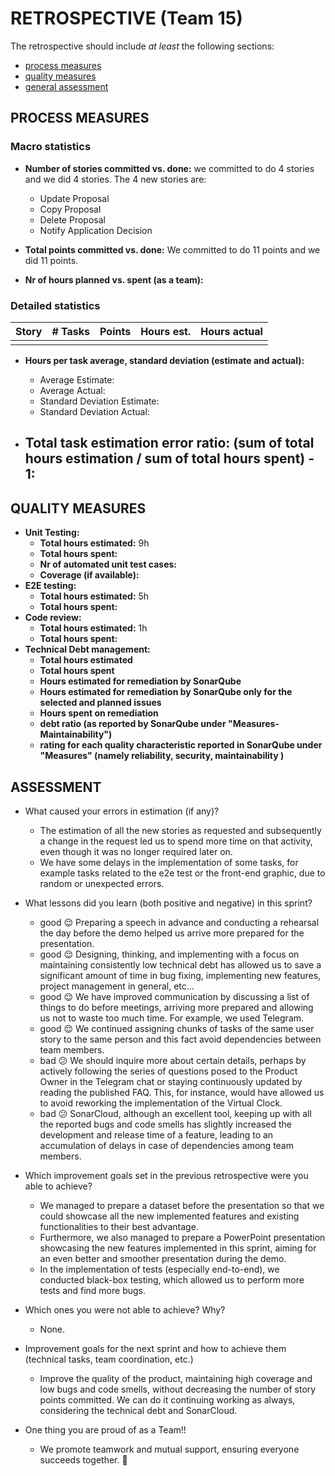 RETROSPECTIVE (Team 15)
=====================================

The retrospective should include _at least_ the following
sections:

- [process measures](#process-measures)
- [quality measures](#quality-measures)
- [general assessment](#assessment)

## PROCESS MEASURES

### Macro statistics

- **Number of stories committed vs. done:**
  we committed to do 4 stories and we did 4 stories.
  The 4 new stories are:
  - Update Proposal
  - Copy Proposal
  - Delete Proposal
  - Notify Application Decision

- **Total points committed vs. done:**
  We committed to do 11 points and we did 11 points.

- **Nr of hours planned vs. spent (as a team):**

### Detailed statistics

| Story  | # Tasks | Points | Hours est. | Hours actual |
|--------|---------|--------|------------|--------------|
|        |         |        |            |              |


- **Hours per task average, standard deviation (estimate and actual):**
  - Average Estimate:
  - Average Actual:
  - Standard Deviation Estimate:
  - Standard Deviation Actual:

- **Total task estimation error ratio: (sum of total hours estimation / sum of total hours spent) - 1:**
  - 


## QUALITY MEASURES

- **Unit Testing:**
  - **Total hours estimated:** 9h
  - **Total hours spent:**
  - **Nr of automated unit test cases:**
  - **Coverage (if available):**
- **E2E testing:**
  - **Total hours estimated:** 5h
  - **Total hours spent:**
- **Code review:**
  - **Total hours estimated:** 1h
  - **Total hours spent:**
- **Technical Debt management:**
  - **Total hours estimated**
  - **Total hours spent**
  - **Hours estimated for remediation by SonarQube**
  - **Hours estimated for remediation by SonarQube only for the selected and planned issues**
  - **Hours spent on remediation**
  - **debt ratio (as reported by SonarQube under "Measures-Maintainability")**
  - **rating for each quality characteristic reported in SonarQube under "Measures" (namely reliability, security, maintainability )**


## ASSESSMENT

- What caused your errors in estimation (if any)?
    - The estimation of all the new stories as requested and subsequently a change in the request led us to spend more time on that activity, even though it was no longer required later on.
    - We have some delays in the implementation of some tasks, for example tasks related to the e2e test or the front-end graphic, due to random or unexpected errors.
    
- What lessons did you learn (both positive and negative) in this sprint?
    - good 😌 Preparing a speech in advance and conducting a rehearsal the day before the demo helped us arrive more prepared for the presentation.
    - good 😌 Designing, thinking, and implementing with a focus on maintaining consistently low technical debt has allowed us to save a significant amount of time in bug fixing, implementing new features, project management in general, etc...
    - good 😌 We have improved communication by discussing a list of things to do before meetings, arriving more prepared and allowing us not to waste too much time. For example, we used Telegram.
    - good 😌 We continued assigning chunks of tasks of the same user story to the same person and this fact avoid dependencies between team members.
    - bad  😕 We should inquire more about certain details, perhaps by actively following the series of questions posed to the Product Owner in the Telegram chat or staying continuously updated by reading the published FAQ. This, for instance, would have allowed us to avoid reworking the implementation of the Virtual Clock.
    - bad  😕 SonarCloud, although an excellent tool, keeping up with all the reported bugs and code smells has slightly increased the development and release time of a feature, leading to an accumulation of delays in case of dependencies among team members.
    
- Which improvement goals set in the previous retrospective were you able to achieve?
    - We managed to prepare a dataset before the presentation so that we could showcase all the new implemented features and existing functionalities to their best advantage.
    - Furthermore, we also managed to prepare a PowerPoint presentation showcasing the new features implemented in this sprint, aiming for an even better and smoother presentation during the demo.
    - In the implementation of tests (especially end-to-end), we conducted black-box testing, which allowed us to perform more tests and find more bugs.
    

- Which ones you were not able to achieve? Why?
    - None.

- Improvement goals for the next sprint and how to achieve them (technical tasks, team coordination, etc.)
    - Improve the quality of the product, maintaining high coverage and low bugs and code smells, without decreasing the number of story points committed. We can do it continuing working as always, considering the technical debt and SonarCloud.
    

- One thing you are proud of as a Team!!
    - We promote teamwork and mutual support, ensuring everyone succeeds together. 💜